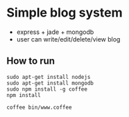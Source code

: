 # Simple blog system

- express + jade + mongodb
- user can write/edit/delete/view blog

## How to run

```
sudo apt-get install nodejs
sudo apt-get install mongodb
sudo npm install -g coffee
npm install

coffee bin/www.coffee
```